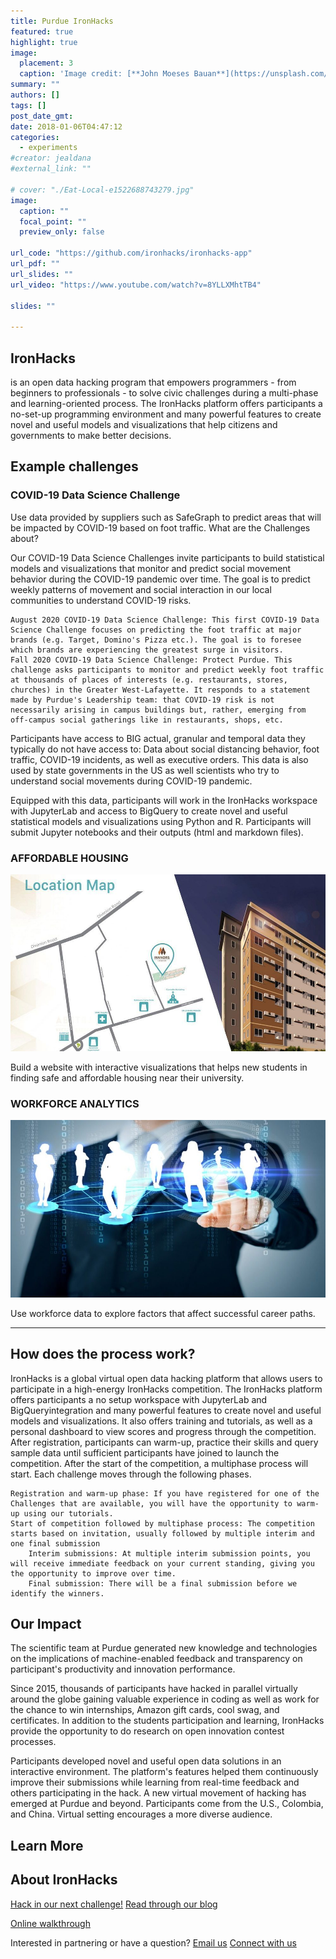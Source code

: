 ```yaml
---
title: Purdue IronHacks
featured: true
highlight: true
image:
  placement: 3
  caption: 'Image credit: [**John Moeses Bauan**](https://unsplash.com/photos/OGZtQF8iC0g)'
summary: ""
authors: []
tags: []
post_date_gmt:
date: 2018-01-06T04:47:12
categories:
  - experiments
#creator: jealdana
#external_link: ""

# cover: "./Eat-Local-e1522688743279.jpg"
image:
  caption: ""
  focal_point: ""
  preview_only: false

url_code: "https://github.com/ironhacks/ironhacks-app"
url_pdf: ""
url_slides: ""
url_video: "https://www.youtube.com/watch?v=8YLLXMhtTB4"

slides: ""

---
```



## IronHacks

 is an open data hacking program that empowers programmers - from beginners to professionals - to solve civic challenges during a multi-phase and learning-oriented process.  The IronHacks platform offers participants a no-set-up programming environment and many powerful features to create novel and useful models and visualizations that help citizens and governments to make better decisions.

## Example challenges

### COVID-19 Data Science Challenge

Use data provided by suppliers such as SafeGraph to predict areas that will be impacted by  COVID-19 based on foot traffic.
What are the Challenges about?

Our COVID-19 Data Science Challenges invite participants to build statistical models and visualizations that monitor and predict social movement behavior during the COVID-19 pandemic over time. The goal is to predict weekly patterns of movement and social interaction in our local communities to understand COVID-19 risks.

    August 2020 COVID-19 Data Science Challenge: This first COVID-19 Data Science Challenge focuses on predicting the foot traffic at major brands (e.g. Target, Domino's Pizza etc.). The goal is to foresee which brands are experiencing the greatest surge in visitors.
    Fall 2020 COVID-19 Data Science Challenge: Protect Purdue. This challenge asks participants to monitor and predict weekly foot traffic at thousands of places of interests (e.g. restaurants, stores, churches) in the Greater West-Lafayette. It responds to a statement made by Purdue's Leadership team: that COVID-19 risk is not necessarily arising in campus buildings but, rather, emerging from off-campus social gatherings like in restaurants, shops, etc.

Participants have access to BIG actual, granular and temporal data they typically do not have access to: Data about social distancing behavior, foot traffic, COVID-19 incidents, as well as executive orders. This data is also used by state governments in the US as well scientists who try to understand social movements during COVID-19 pandemic.

Equipped with this data, participants will work in the IronHacks workspace with JupyterLab and access to BigQuery to create novel and useful statistical models and visualizations using Python and R. Participants will submit Jupyter notebooks and their outputs (html and markdown files).


### AFFORDABLE HOUSING

![](./topics-housing.jpg)

Build a website with interactive visualizations that helps new students in finding safe and affordable housing near their university.

### WORKFORCE ANALYTICS

![](./14_1-2X1-e1522941729110.jpg)

Use workforce data to explore factors that affect successful career paths.

---

## How does the process work?

IronHacks is a global virtual open data hacking platform that allows users to participate in a high-energy IronHacks competition. The IronHacks platform offers participants a no setup workspace with JupyterLab and BigQueryintegration and many powerful features to create novel and useful models and visualizations. It also offers training and tutorials, as well as a personal dashboard to view scores and progress through the competition. After registration, participants can warm-up, practice their skills and query sample data until sufficient participants have joined to launch the competition. After the start of the competition, a multiphase process will start. Each challenge moves through the following phases.

    Registration and warm-up phase: If you have registered for one of the Challenges that are available, you will have the opportunity to warm-up using our tutorials.
    Start of competition followed by multiphase process: The competition starts based on invitation, usually followed by multiple interim and one final submission
        Interim submissions: At multiple interim submission points, you will receive immediate feedback on your current standing, giving you the opportunity to improve over time.
        Final submission: There will be a final submission before we identify the winners.

## Our Impact

The scientific team at Purdue generated new knowledge and technologies on the implications of machine-enabled feedback and transparency on participant's productivity and innovation performance.

Since 2015, thousands of participants have hacked in parallel virtually around the globe gaining valuable experience in coding as well as work for the chance to win internships, Amazon gift cards, cool swag, and certificates. In addition to the students participation and learning, IronHacks provide the opportunity to do research on open innovation contest processes.

Participants developed novel and useful open data solutions in an interactive environment. The platform's features helped them continuously improve their submissions while learning from real-time feedback and others participating in the hack. A new virtual movement of hacking has emerged at Purdue and beyond. Participants come from the U.S., Colombia, and China. Virtual setting encourages a more diverse audience.


## Learn More

## About IronHacks

[Hack in our next challenge!](https://www.ironhacks.com/)
[Read through our blog](https://blog.ironhacks.com/)

[Online walkthrough](https://www.youtube.com/watch?v=8YLLXMhtTB4)

Interested in partnering or have a question?
[Email us](mailto:sbrunswi@purdue.edu)
[Connect with us](https://www.facebook.com/OpenDigitalPurdue/)
